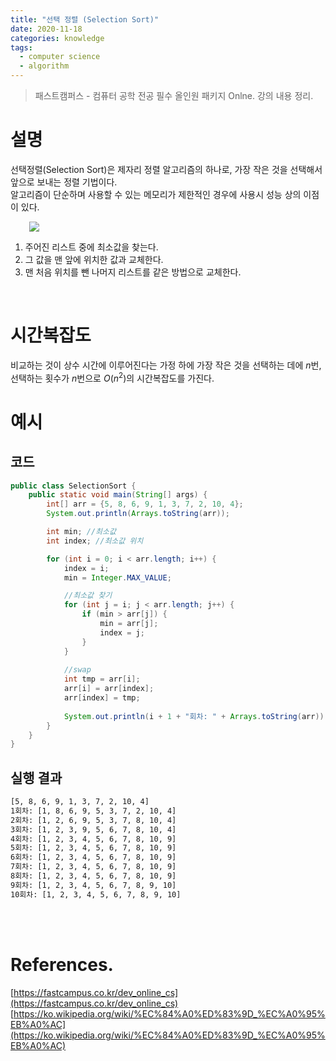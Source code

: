 ```yaml
---
title: "선택 정렬 (Selection Sort)"
date: 2020-11-18
categories: knowledge
tags:
  - computer science
  - algorithm
---
```

> 패스트캠퍼스 - 컴퓨터 공학 전공 필수 올인원 패키지 Onlne. 강의 내용 정리.

# 설명

선택정렬(Selection Sort)은 제자리 정렬 알고리즘의 하나로, 가장 작은 것을 선택해서 앞으로 보내는 정렬 기법이다.  
알고리즘이 단순하며 사용할 수 있는 메모리가 제한적인 경우에 사용시 성능 상의 이점이 있다.

<img src="{{ site.url }}{{ site.baseurl }}/assets/images/2020/1118/Selection-Sort-Animation.gif" style="margin-left: 30px;"/><br>

1. 주어진 리스트 중에 최소값을 찾는다.
2. 그 값을 맨 앞에 위치한 값과 교체한다.
3. 맨 처음 위치를 뺀 나머지 리스트를 같은 방법으로 교체한다.

<br>

# 시간복잡도

비교하는 것이 상수 시간에 이루어진다는 가정 하에 가장 작은 것을 선택하는 데에 $n$번, 선택하는 횟수가 $n$번으로 $O(n^2)$의 시간복잡도를 가진다.

# 예시

## 코드

```java
public class SelectionSort {
    public static void main(String[] args) {
        int[] arr = {5, 8, 6, 9, 1, 3, 7, 2, 10, 4};
        System.out.println(Arrays.toString(arr));

        int min; //최소값
        int index; //최소값 위치

        for (int i = 0; i < arr.length; i++) {
            index = i;
            min = Integer.MAX_VALUE;

            //최소값 찾기
            for (int j = i; j < arr.length; j++) {
                if (min > arr[j]) {
                    min = arr[j];
                    index = j;
                }
            }
            
            //swap
            int tmp = arr[i];
            arr[i] = arr[index];
            arr[index] = tmp;
            
            System.out.println(i + 1 + "회차: " + Arrays.toString(arr));
        }
    }
}
```

## 실행 결과

```bash
[5, 8, 6, 9, 1, 3, 7, 2, 10, 4]
1회차: [1, 8, 6, 9, 5, 3, 7, 2, 10, 4]
2회차: [1, 2, 6, 9, 5, 3, 7, 8, 10, 4]
3회차: [1, 2, 3, 9, 5, 6, 7, 8, 10, 4]
4회차: [1, 2, 3, 4, 5, 6, 7, 8, 10, 9]
5회차: [1, 2, 3, 4, 5, 6, 7, 8, 10, 9]
6회차: [1, 2, 3, 4, 5, 6, 7, 8, 10, 9]
7회차: [1, 2, 3, 4, 5, 6, 7, 8, 10, 9]
8회차: [1, 2, 3, 4, 5, 6, 7, 8, 10, 9]
9회차: [1, 2, 3, 4, 5, 6, 7, 8, 9, 10]
10회차: [1, 2, 3, 4, 5, 6, 7, 8, 9, 10]
```


<br>
<br>

# References.
[https://fastcampus.co.kr/dev_online_cs](https://fastcampus.co.kr/dev_online_cs)  
[https://ko.wikipedia.org/wiki/%EC%84%A0%ED%83%9D_%EC%A0%95%EB%A0%AC](https://ko.wikipedia.org/wiki/%EC%84%A0%ED%83%9D_%EC%A0%95%EB%A0%AC)

